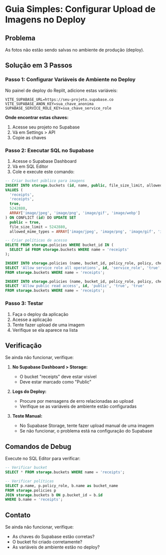 # Guia Simples: Configurar Upload de Imagens no Deploy

## Problema
As fotos não estão sendo salvas no ambiente de produção (deploy).

## Solução em 3 Passos

### Passo 1: Configurar Variáveis de Ambiente no Deploy
No painel de deploy do Replit, adicione estas variáveis:

```
VITE_SUPABASE_URL=https://seu-projeto.supabase.co
VITE_SUPABASE_ANON_KEY=sua_chave_anonima
SUPABASE_SERVICE_ROLE_KEY=sua_chave_service_role
```

**Onde encontrar estas chaves:**
1. Acesse seu projeto no Supabase
2. Vá em Settings > API
3. Copie as chaves

### Passo 2: Executar SQL no Supabase
1. Acesse o Supabase Dashboard
2. Vá em SQL Editor
3. Cole e execute este comando:

```sql
-- Criar bucket público para imagens
INSERT INTO storage.buckets (id, name, public, file_size_limit, allowed_mime_types)
VALUES (
  'receipts',
  'receipts', 
  true,
  5242880,
  ARRAY['image/jpeg', 'image/png', 'image/gif', 'image/webp']
) ON CONFLICT (id) DO UPDATE SET
  public = true,
  file_size_limit = 5242880,
  allowed_mime_types = ARRAY['image/jpeg', 'image/png', 'image/gif', 'image/webp'];

-- Criar políticas de acesso
DELETE FROM storage.policies WHERE bucket_id IN (
  SELECT id FROM storage.buckets WHERE name = 'receipts'
);

INSERT INTO storage.policies (name, bucket_id, policy_role, policy, check_)
SELECT 'Allow service role all operations', id, 'service_role', 'true', 'true' 
FROM storage.buckets WHERE name = 'receipts';

INSERT INTO storage.policies (name, bucket_id, policy_role, policy, check_)
SELECT 'Allow public read access', id, 'public', 'true', 'true' 
FROM storage.buckets WHERE name = 'receipts';
```

### Passo 3: Testar
1. Faça o deploy da aplicação
2. Acesse a aplicação
3. Tente fazer upload de uma imagem
4. Verifique se ela aparece na lista

## Verificação
Se ainda não funcionar, verifique:

1. **No Supabase Dashboard > Storage:**
   - O bucket "receipts" deve estar visível
   - Deve estar marcado como "Public"

2. **Logs do Deploy:**
   - Procure por mensagens de erro relacionadas ao upload
   - Verifique se as variáveis de ambiente estão configuradas

3. **Teste Manual:**
   - No Supabase Storage, tente fazer upload manual de uma imagem
   - Se não funcionar, o problema está na configuração do Supabase

## Comandos de Debug
Execute no SQL Editor para verificar:

```sql
-- Verificar bucket
SELECT * FROM storage.buckets WHERE name = 'receipts';

-- Verificar políticas
SELECT p.name, p.policy_role, b.name as bucket_name
FROM storage.policies p
JOIN storage.buckets b ON p.bucket_id = b.id
WHERE b.name = 'receipts';
```

## Contato
Se ainda não funcionar, verifique:
- As chaves do Supabase estão corretas?
- O bucket foi criado corretamente?
- As variáveis de ambiente estão no deploy?